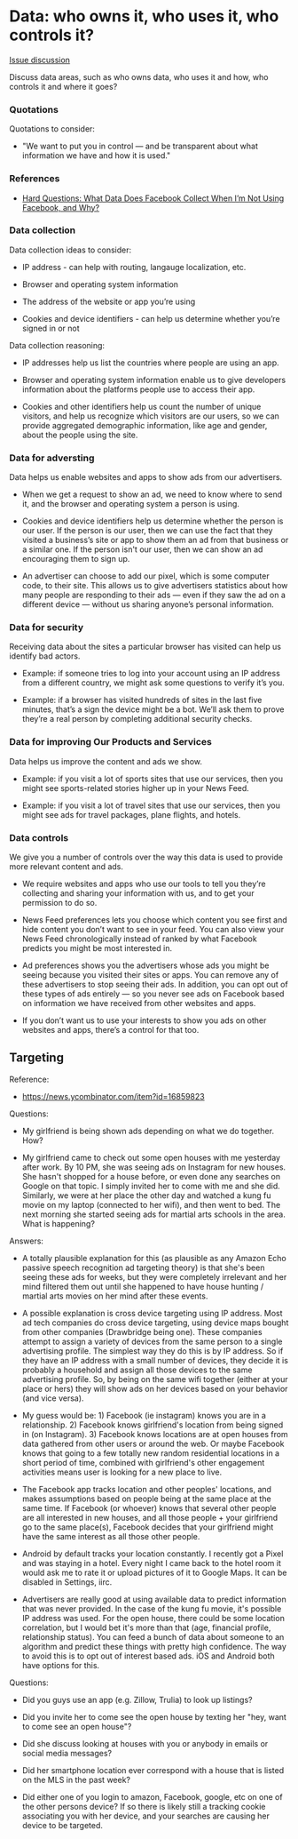 # Data: who owns it, who uses it, who controls it?

[Issue discussion](https://github.com/joelparkerhenderson/social_network_plan/issues/6)

Discuss data areas, such as who owns data, who uses it and how, who controls it and where it goes?

### Quotations

Quotations to consider:

* "We want to put you in control — and be transparent about what information we have and how it is used."


### References

* [Hard Questions: What Data Does Facebook Collect When I’m Not Using Facebook, and Why?](https://newsroom.fb.com/news/2018/04/data-off-facebook/) 


### Data collection

Data collection ideas to consider:

* IP address - can help with routing, langauge localization, etc.

* Browser and operating system information

* The address of the website or app you’re using

* Cookies and device identifiers - can help us determine whether you’re signed in or not

Data collection reasoning:

* IP addresses help us list the countries where people are using an app.

* Browser and operating system information enable us to give developers information about the platforms people use to access their app. 

* Cookies and other identifiers help us count the number of unique visitors, and help us recognize which visitors are our users, so we can provide aggregated demographic information, like age and gender, about the people using the site.


### Data for adversting

Data helps us enable websites and apps to show ads from our advertisers. 

* When we get a request to show an ad, we need to know where to send it, and the browser and operating system a person is using. 

* Cookies and device identifiers help us determine whether the person is our user. If the person is our user, then we can use the fact that they visited a business’s site or app to show them an ad from that business or a similar one. If the person isn't our user, then we can show an ad encouraging them to sign up.

* An advertiser can choose to add our pixel, which is some computer code, to their site. This allows us to give advertisers statistics about how many people are responding to their ads — even if they saw the ad on a different device — without us sharing anyone’s personal information.


### Data for security

Receiving data about the sites a particular browser has visited can help us identify bad actors. 

* Example: if someone tries to log into your account using an IP address from a different country, we might ask some questions to verify it’s you. 

* Example: if a browser has visited hundreds of sites in the last five minutes, that’s a sign the device might be a bot. We’ll ask them to prove they’re a real person by completing additional security checks.


### Data for improving Our Products and Services

Data helps us improve the content and ads we show. 

* Example: if you visit a lot of sports sites that use our services, then you might see sports-related stories higher up in your News Feed. 

* Example: if you visit a lot of travel sites that use our services, then you might see ads for travel packages, plane flights, and hotels.


### Data controls

We give you a number of controls over the way this data is used to provide more relevant content and ads.

* We require websites and apps who use our tools to tell you they’re collecting and sharing your information with us, and to get your permission to do so.

* News Feed preferences lets you choose which content you see first and hide content you don’t want to see in your feed. You can also view your News Feed chronologically instead of ranked by what Facebook predicts you might be most interested in.

* Ad preferences shows you the advertisers whose ads you might be seeing because you visited their sites or apps. You can remove any of these advertisers to stop seeing their ads.
In addition, you can opt out of these types of ads entirely — so you never see ads on Facebook based on information we have received from other websites and apps.

* If you don’t want us to use your interests to show you ads on other websites and apps, there’s a control for that too.


## Targeting

Reference:

* https://news.ycombinator.com/item?id=16859823

Questions: 

* My girlfriend is being shown ads depending on what we do together. How? 

* My girlfriend came to check out some open houses with me yesterday after work. By 10 PM, she was seeing ads on Instagram for new houses. She hasn't shopped for a house before, or even done any searches on Google on that topic. I simply invited her to come with me and she did. Similarly, we were at her place the other day and watched a kung fu movie on my laptop (connected to her wifi), and then went to bed. The next morning she started seeing ads for martial arts schools in the area. What is happening?

Answers:

* A totally plausible explanation for this (as plausible as any Amazon Echo passive speech recognition ad targeting theory) is that she's been seeing these ads for weeks, but they were completely irrelevant and her mind filtered them out until she happened to have house hunting / martial arts movies on her mind after these events.

* A possible explanation is cross device targeting using IP address. Most ad tech companies do cross device targeting, using device maps bought from other companies (Drawbridge being one). These companies attempt to assign a variety of devices from the same person to a single advertising profile. The simplest way they do this is by IP address. So if they have an IP address with a small number of devices, they decide it is probably a household and assign all those devices to the same advertising profile. So, by being on the same wifi together (either at your place or hers) they will show ads on her devices based on your behavior (and vice versa).

* My guess would be: 1) Facebook (ie instagram) knows you are in a relationship. 2) Facebook knows girlfriend's location from being signed in (on Instagram). 3) Facebook knows locations are at open houses from data gathered from other users or around the web. Or maybe Facebook knows that going to a few totally new random residential locations in a short period of time, combined with girlfriend's other engagement activities means user is looking for a new place to live.
	
* The Facebook app tracks location and other peoples' locations, and makes assumptions based on people being at the same place at the same time. If Facebook (or whoever) knows that several other people are all interested in new houses, and all those people + your girlfriend go to the same place(s), Facebook decides that your girlfriend might have the same interest as all those other people.

* Android by default tracks your location constantly. I recently got a Pixel and was staying in a hotel. Every night I came back to the hotel room it would ask me to rate it or upload pictures of it to Google Maps. It can be disabled in Settings, iirc.

* Advertisers are really good at using available data to predict information that was never provided. In the case of the kung fu movie, it's possible IP address was used. For the open house, there could be some location correlation, but I would bet it's more than that (age, financial profile, relationship status). You can feed a bunch of data about someone to an algorithm and predict these things with pretty high confidence. The way to avoid this is to opt out of interest based ads. iOS and Android both have options for this.
	
Questions:

* Did you guys use an app (e.g. Zillow, Trulia) to look up listings?

* Did you invite her to come see the open house by texting her "hey, want to come see an open house"?

* Did she discuss looking at houses with you or anybody in emails or social media messages? 

* Did her smartphone location ever correspond with a house that is listed on the MLS in the past week?

* Did either one of you login to amazon, Facebook, google, etc on one of the other persons device? If so there is likely still a tracking cookie associating you with her device, and your searches are causing her device to be targeted.

